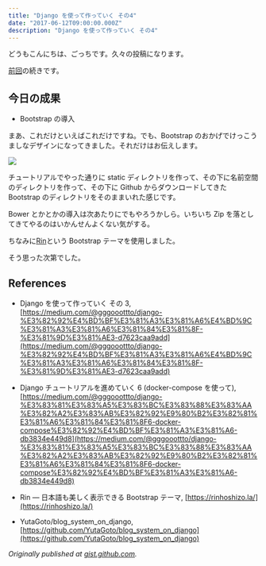```yaml
---
title: "Django を使って作っていく その4"
date: "2017-06-12T09:00:00.000Z"
description: "Django を使って作っていく その4"
---
```


どうもこんにちは、ごっちです。久々の投稿になります。

[前回](https://medium.com/@gggooottto/django-%E3%82%92%E4%BD%BF%E3%81%A3%E3%81%A6%E4%BD%9C%E3%81%A3%E3%81%A6%E3%81%84%E3%81%8F-%E3%81%9D%E3%81%AE3-d7623caa9add)の続きです。

## 今日の成果

- Bootstrap の導入

まあ、これだけといえばこれだけですね。でも、Bootstrap のおかげでけっこうましなデザインになってきました。それだけはお伝えします。

![](https://cdn-images-1.medium.com/max/2286/0*8MAJvZ2l9fnpM9oR.PNG)

チュートリアルでやった通りに static ディレクトリを作って、その下に名前空間のディレクトリを作って、その下に Github からダウンロードしてきた Bootstrap のディレクトリをそのままいれた感じです。

Bower とかとかの導入は次あたりにでもやろうかしら。いちいち Zip を落としてきてやるのはいかんせんよくない気がする。

ちなみに[Rin](https://rinhoshizo.la/)という Bootstrap テーマを使用しました。

そう思った次第でした。

## References

- Django を使って作っていく その 3, [https://medium.com/@gggooottto/django-%E3%82%92%E4%BD%BF%E3%81%A3%E3%81%A6%E4%BD%9C%E3%81%A3%E3%81%A6%E3%81%84%E3%81%8F-%E3%81%9D%E3%81%AE3-d7623caa9add](https://medium.com/@gggooottto/django-%E3%82%92%E4%BD%BF%E3%81%A3%E3%81%A6%E4%BD%9C%E3%81%A3%E3%81%A6%E3%81%84%E3%81%8F-%E3%81%9D%E3%81%AE3-d7623caa9add)

- Django チュートリアルを進めていく 6 (docker-compose を使って), [https://medium.com/@gggooottto/django-%E3%83%81%E3%83%A5%E3%83%BC%E3%83%88%E3%83%AA%E3%82%A2%E3%83%AB%E3%82%92%E9%80%B2%E3%82%81%E3%81%A6%E3%81%84%E3%81%8F6-docker-compose%E3%82%92%E4%BD%BF%E3%81%A3%E3%81%A6-db3834e449d8](https://medium.com/@gggooottto/django-%E3%83%81%E3%83%A5%E3%83%BC%E3%83%88%E3%83%AA%E3%82%A2%E3%83%AB%E3%82%92%E9%80%B2%E3%82%81%E3%81%A6%E3%81%84%E3%81%8F6-docker-compose%E3%82%92%E4%BD%BF%E3%81%A3%E3%81%A6-db3834e449d8)

- Rin — 日本語も美しく表示できる Bootstrap テーマ, [https://rinhoshizo.la/](https://rinhoshizo.la/)

- YutaGoto/blog_system_on_django, [https://github.com/YutaGoto/blog_system_on_django](https://github.com/YutaGoto/blog_system_on_django)

_Originally published at [gist.github.com](https://gist.github.com/YutaGoto/07bc39062146c96a59c0bb8c89dd9893)._
